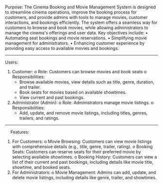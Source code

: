 Purpose:
The Cinema Booking and Movie Management System is designed to streamline cinema operations, improve the booking process for customers, and provide admins with tools to manage movies, customer interactions, and bookings efficiently. The system offers a seamless way for customers to browse and book movies, while allowing administrators to manage the cinema's offerings and user data.
Key objectives include:
•	Automating seat bookings and movie reservations.
•	Simplifying movie management for administrators.
•	Enhancing customer experience by providing easy access to available movies and bookings.
________________________________________
Users:
1.	Customer:
o	Role: Customers can browse movies and book seats
o	Responsibilities:
	- Browse available movies, view details such as title, genre, duration, and trailer.
	- Book seats for movies based on available showtimes.
	- View current and past bookings.
2.	Administrator (Admin):
o	Role: Administrators manage movie listings.
o	Responsibilities:
	- Add, update, and remove movie listings, including titles, genres, trailers, and ratings.
________________________________________
 
Features:
1.	For Customers:
o	Movie Browsing: Customers can view movie listings with comprehensive details (e.g., title, genre, trailer, rating).
o	Booking Seats: Customers can reserve seats for their preferred movie by selecting available showtimes.
o	Booking History: Customers can view a list of their current and past bookings, including details like movie title, showtime, and booked seats.
2.	For Administrators:
o	Movie Management: Admins can add, update, and delete movie listings, including details like genre, trailer, and showtimes.
